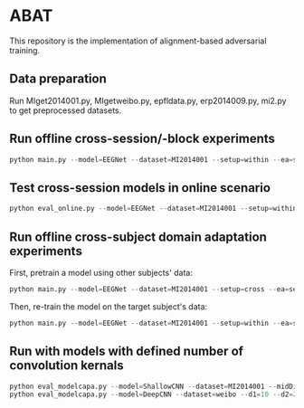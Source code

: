 # ABAT
This repository is the implementation of alignment-based adversarial training.

## Data preparation
Run MIget2014001.py, MIgetweibo.py, epfldata.py, erp2014009.py, mi2.py to get preprocessed datasets.

## Run offline cross-session/-block experiments
```python
python main.py --model=EEGNet --dataset=MI2014001 --setup=within --ea=sess --train=ATchastd --AT_eps=0.01
```

## Test cross-session models in online scenario
```python
python eval_online.py --model=EEGNet --dataset=MI2014001 --setup=within --ea=sess --train=ATchastd --AT_eps=0.01
```

## Run offline cross-subject domain adaptation experiments
First, pretrain a model using other subjects' data:
```python
python main.py --model=EEGNet --dataset=MI2014001 --setup=cross --ea=sess --train=NT
```
Then, re-train the model on the target subject's data:
```python
python main.py --model=EEGNet --dataset=MI2014001 --setup=within --ea=sess --train=ATchastd --AT_eps=0.01 --FT=1
```

## Run with models with defined number of convolution kernals 
```python
python eval_modelcapa.py --model=ShallowCNN --dataset=MI2014001 --midDim=40 --setup=within --ea=sess --train=ATchastd --AT_eps=0.01
python eval_modelcapa.py --model=DeepCNN --dataset=weibo --d1=10 --d2=20 --d3=40 --setup=within --ea=sess --train=ATchastd --AT_eps=0.01
```
